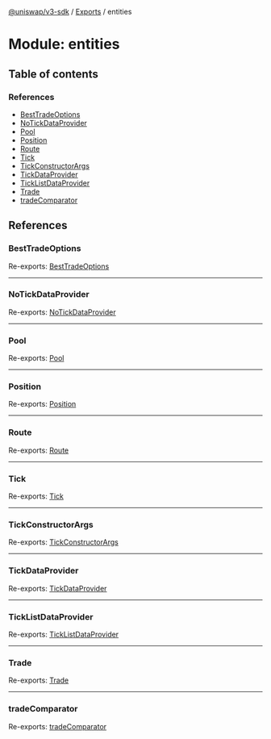 [@uniswap/v3-sdk](../README.md) / [Exports](../modules.md) / entities

# Module: entities

## Table of contents

### References

- [BestTradeOptions](entities.md#besttradeoptions)
- [NoTickDataProvider](entities.md#notickdataprovider)
- [Pool](entities.md#pool)
- [Position](entities.md#position)
- [Route](entities.md#route)
- [Tick](entities.md#tick)
- [TickConstructorArgs](entities.md#tickconstructorargs)
- [TickDataProvider](entities.md#tickdataprovider)
- [TickListDataProvider](entities.md#ticklistdataprovider)
- [Trade](entities.md#trade)
- [tradeComparator](entities.md#tradecomparator)

## References

### BestTradeOptions

Re-exports: [BestTradeOptions](../interfaces/entities_trade.besttradeoptions.md)

___

### NoTickDataProvider

Re-exports: [NoTickDataProvider](../classes/entities_tickdataprovider.notickdataprovider.md)

___

### Pool

Re-exports: [Pool](../classes/entities_pool.pool.md)

___

### Position

Re-exports: [Position](../classes/entities_position.position.md)

___

### Route

Re-exports: [Route](../classes/entities_route.route.md)

___

### Tick

Re-exports: [Tick](../classes/entities_tick.tick.md)

___

### TickConstructorArgs

Re-exports: [TickConstructorArgs](../interfaces/entities_tick.tickconstructorargs.md)

___

### TickDataProvider

Re-exports: [TickDataProvider](../interfaces/entities_tickdataprovider.tickdataprovider.md)

___

### TickListDataProvider

Re-exports: [TickListDataProvider](../classes/entities_ticklistdataprovider.ticklistdataprovider.md)

___

### Trade

Re-exports: [Trade](../classes/entities_trade.trade.md)

___

### tradeComparator

Re-exports: [tradeComparator](entities_trade.md#tradecomparator)
